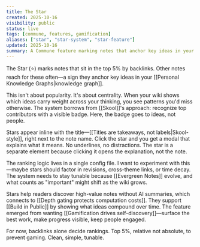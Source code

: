 ```yaml
---
title: The Star
created: 2025-10-16
visibility: public
status: live
tags: [commune, features, gamification]
aliases: ["star", "star-system", "star-feature"]
updated: 2025-10-16
summary: A Commune feature marking notes that anchor key ideas in your knowledge graph—top 5% by backlinks, inspired by Skool's approach to recognizing contributors.
---
```


The Star (⭐) marks notes that sit in the top 5% by backlinks. Other notes reach for these often—a sign they anchor key ideas in your [[Personal Knowledge Graphs|knowledge graph]].

This isn't about popularity. It's about centrality. When your wiki shows which ideas carry weight across your thinking, you see patterns you'd miss otherwise. The system borrows from [[Skool]]'s approach: recognize top contributors with a visible badge. Here, the badge goes to ideas, not people.

Stars appear inline with the title—[[Titles are takeaways, not labels|Skool-style]], right next to the note name. Click the star and you get a modal that explains what it means. No underlines, no distractions. The star is a separate element because clicking it opens the explanation, not the note.

The ranking logic lives in a single config file. I want to experiment with this—maybe stars should factor in revisions, cross-theme links, or time decay. The system needs to stay tunable because [[Evergreen Notes]] evolve, and what counts as "important" might shift as the wiki grows.

Stars help readers discover high-value notes without AI summaries, which connects to [[Depth gating protects computation costs]]. They support [[Build in Public]] by showing what ideas compound over time. The feature emerged from wanting [[Gamification drives self-discovery]]—surface the best work, make progress visible, keep people engaged.

For now, backlinks alone decide rankings. Top 5%, relative not absolute, to prevent gaming. Clean, simple, tunable.

